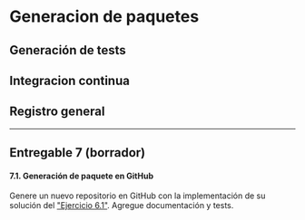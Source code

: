 # Generacion de paquetes

## Generación de tests

## Integracion continua

## Registro general

---

## Entregable 7 (borrador)

#### 7.1. Generación de paquete en GitHub

Genere un nuevo repositorio en GitHub con la implementación de su solución del ["Ejercicio 6.1"](https://mforets.github.io/computacion-cientifica-en-julia/dev/Fundamentos/Arreglos/#.1.-Dibujo-de-grafos-con-el-m%C3%A9todo-del-equilibrio). Agregue documentación y tests.